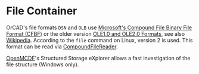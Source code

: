 # File Container

OrCAD's file formats `DSN` and `OLB` use [Microsoft's Compound File Binary File Format (CFBF)]((https://docs.microsoft.com/en-us/openspecs/windows_protocols/ms-cfb/53989ce4-7b05-4f8d-829b-d08d6148375b)) or the older version [OLE1.0 and OLE2.0 Formats](https://docs.microsoft.com/en-us/openspecs/windows_protocols/ms-oleds/fdc5e702-d09e-4344-a77f-eb079d41f23f), see also [Wikipedia](https://en.wikipedia.org/wiki/Compound_File_Binary_Format). According to the `file` command on Linux, version 2 is used. This format can be read via [CompoundFileReader](https://github.com/microsoft/compoundfilereader).

[OpenMCDF](http://openmcdf.sourceforge.net/)'s Structured Storage eXplorer allows a fast investigation of the file structure (Windows only).
